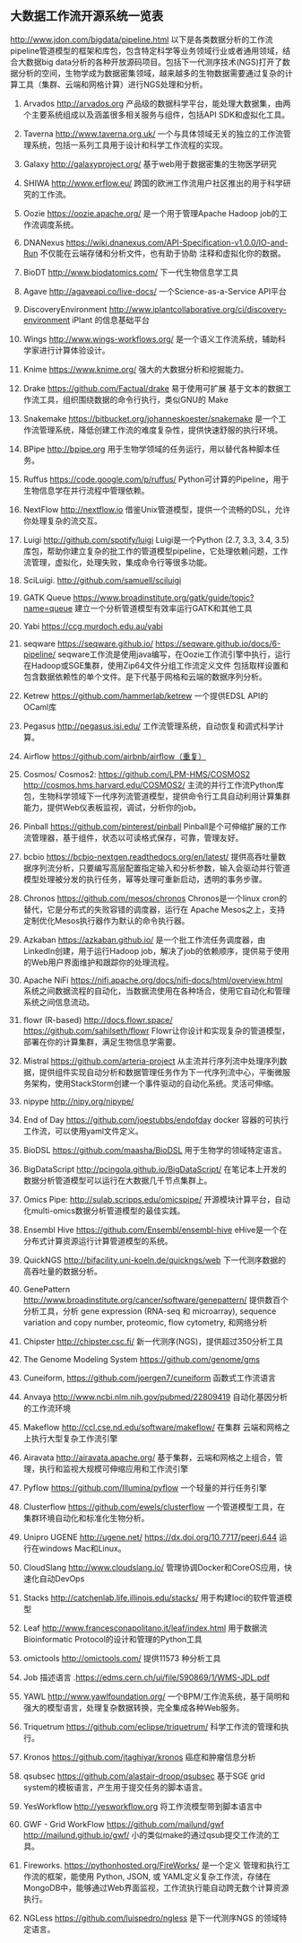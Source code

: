 ## 大数据工作流开源系统一览表
<http://www.jdon.com/bigdata/pipeline.html>
以下是各类数据分析的工作流pipeline管道模型的框架和库包，包含特定科学等业务领域行业或者通用领域，结合大数据big data分析的各种开放源码项目。包括下一代测序技术(NGS)打开了数据分析的空间，生物学成为数据密集领域，越来越多的生物数据需要通过复杂的计算工具（集群、云端和网格计算）进行NGS处理和分析。

1. Arvados http://arvados.org
产品级的数据科学平台，能处理大数据集，由两个主要系统组成以及涵盖很多相关服务与组件，包括API SDK和虚拟化工具。

2. Taverna http://www.taverna.org.uk/
一个与具体领域无关的独立的工作流管理系统，包括一系列工具用于设计和科学工作流程的实现。

3. Galaxy http://galaxyproject.org/
基于web用于数据密集的生物医学研究

4. SHIWA http://www.erflow.eu/
跨国的欧洲工作流用户社区推出的用于科学研究的工作流。

5. Oozie https://oozie.apache.org/
是一个用于管理Apache Hadoop job的工作流调度系统。

6. DNANexus https://wiki.dnanexus.com/API-Specification-v1.0.0/IO-and-Run
不仅能在云端存储和分析文件，也有助于协助 注释和虚拟化你的数据。

7. BioDT http://www.biodatomics.com/
下一代生物信息学工具

8. Agave http://agaveapi.co/live-docs/
一个Science-as-a-Service API平台

9. DiscoveryEnvironment http://www.iplantcollaborative.org/ci/discovery-environment
iPlant 的信息基础平台

10. Wings http://www.wings-workflows.org/
是一个语义工作流系统，辅助科学家进行计算体验设计。

11. Knime https://www.knime.org/
强大的大数据分析和挖掘能力。

12. Drake https://github.com/Factual/drake
易于使用可扩展 基于文本的数据工作流工具，组织围绕数据的命令行执行，类似GNU的 Make

13. Snakemake https://bitbucket.org/johanneskoester/snakemake
是一个工作流管理系统，降低创建工作流的难度复杂性，提供快速舒服的执行环境。

14. BPipe http://bpipe.org
用于生物学领域的任务运行，用以替代各种脚本任务。

15. Ruffus https://code.google.com/p/ruffus/
Python可计算的Pipeline，用于生物信息学在并行流程中管理依赖。

16. NextFlow http://nextflow.io
借鉴Unix管道模型，提供一个流畅的DSL，允许你处理复杂的流交互。

17. Luigi http://github.com/spotify/luigi
Luigi是一个Python (2.7, 3.3, 3.4, 3.5)库包，帮助你建立复杂的批工作的管道模型pipeline，它处理依赖问题，工作流管理，虚拟化，处理失败，集成命令行等很多功能。

18. SciLuigi. 
http://github.com/samuell/sciluigi

19. GATK Queue 
https://www.broadinstitute.org/gatk/guide/topic?name=queue
建立一个分析管道模型有效率运行GATK和其他工具

20. Yabi 
https://ccg.murdoch.edu.au/yabi

21. seqware 
https://seqware.github.io/ https://seqware.github.io/docs/6-pipeline/
seqware工作流是使用java编写，在Oozie工作流引擎中执行，运行在Hadoop或SGE集群，使用Zip64文件分组工作流定义文件 包括取样设置和包含数据依赖性的单个文件。是下代基于网格和云端的数据序列分析。

22. Ketrew 
https://github.com/hammerlab/ketrew
一个提供EDSL API的OCaml库

23. Pegasus http://pegasus.isi.edu/
工作流管理系统，自动恢复和调式科学计算。

24. Airflow 
https://github.com/airbnb/airflow（重复）

25. Cosmos/ Cosmos2: 
https://github.com/LPM-HMS/COSMOS2
http://cosmos.hms.harvard.edu/COSMOS2/
主流的并行工作流Python库包，生物科学领域下一代序列流管道模型，提供命令行工具自动利用计算集群能力，提供Web仪表板监视，调试，分析你的job。

26. Pinball 
https://github.com/pinterest/pinball
Pinball是个可伸缩扩展的工作流管理器，基于组件，状态以可读格式保存，可靠，管理友好。

27. bcbio 
https://bcbio-nextgen.readthedocs.org/en/latest/
提供高吞吐量数据序列流分析，只要编写高层配置指定输入和分析参数，输入会驱动并行管道模型处理被分发的执行任务，幂等处理可重新启动，透明的事务步骤。

28. Chronos https://github.com/mesos/chronos
Chronos是一个linux cron的替代，它是分布式的失败容错的调度器，运行在 Apache Mesos之上，支持定制优化Mesos执行器作为默认的命令执行器。

29. Azkaban https://azkaban.github.io/
是一个批工作流任务调度器，由LinkedIn创建，用于运行Hadoop job，解决了job的依赖顺序，提供易于使用的Web用户界面维护和跟踪你的处理流程。

30. Apache NiFi 
https://nifi.apache.org/docs/nifi-docs/html/overview.html
系统之间数据流程的自动化，当数据流使用在各种场合，使用它自动化和管理系统之间信息流动。

31. flowr (R-based)
 http://docs.flowr.space/ https://github.com/sahilseth/flowr
Flowr让你设计和实现复杂的管道模型，部署在你的计算集群，满足生物信息学需要。

32. Mistral https://github.com/arteria-project
从主流并行序列流中处理序列数据，提供组件实现自动分析和数据管理任务作为下一代序列流中心，平衡微服务架构，使用StackStorm创建一个事件驱动的自动化系统。灵活可伸缩。

33. nipype http://nipy.org/nipype/

34. End of Day https://github.com/joestubbs/endofday
docker 容器的可执行工作流，可以使用yaml文件定义。

35. BioDSL https://github.com/maasha/BioDSL
用于生物学的领域特定语言。

36. BigDataScript http://pcingola.github.io/BigDataScript/
在笔记本上开发的数据分析管道模型可以运行在大数据几千节点集群上。

37. Omics Pipe: 
 http://sulab.scripps.edu/omicspipe/
开源模块计算平台，自动化multi-omics数据分析管道模型的最佳实践。

38. Ensembl Hive 
https://github.com/Ensembl/ensembl-hive
eHive是一个在分布式计算资源运行计算管道模型的系统。

39. QuickNGS 
http://bifacility.uni-koeln.de/quickngs/web
下一代测序数据的高吞吐量的数据分析。

40. GenePattern 
http://www.broadinstitute.org/cancer/software/genepattern/
提供数百个分析工具，分析 gene expression (RNA-seq 和 microarray), sequence variation and copy number, proteomic, flow cytometry, 和网络分析

41. Chipster http://chipster.csc.fi/
新一代测序(NGS)，提供超过350分析工具

42. The Genome Modeling System https://github.com/genome/gms

43. Cuneiform,  https://github.com/joergen7/cuneiform
函数式工作流语言

45. Anvaya http://www.ncbi.nlm.nih.gov/pubmed/22809419
自动化基因分析的工作流环境

46. Makeflow http://ccl.cse.nd.edu/software/makeflow/
在集群 云端和网格之上执行大型复杂工作流引擎

47. Airavata http://airavata.apache.org/
基于集群，云端和网格之上组合，管理，执行和监视大规模可伸缩应用和工作流引擎

48. Pyflow https://github.com/Illumina/pyflow
一个轻量的并行任务引擎

49. Clusterflow https://github.com/ewels/clusterflow
一个管道模型工具，在集群环境自动化和标准化生物分析。

50. Unipro UGENE http://ugene.net/ https://dx.doi.org/10.7717/peerj.644
运行在windows Mac和Linux。

51. CloudSlang http://www.cloudslang.io/
管理协调Docker和CoreOS应用，快速化自动DevOps 

52. Stacks http://catchenlab.life.illinois.edu/stacks/
用于构建Ioci的软件管道模型

53. Leaf http://www.francesconapolitano.it/leaf/index.html
用于数据流Bioinformatic Protocol的设计和管理的Python工具

54. omictools http://omictools.com/
提供11573 种分析工具

55. Job 描述语言
.https://edms.cern.ch/ui/file/590869/1/WMS-JDL.pdf

56. YAWL 
http://www.yawlfoundation.org/
一个BPM/工作流系统，基于简明和强大的模型语言，处理复杂数据转换，完全集成各种Web服务。

57. Triquetrum
https://github.com/eclipse/triquetrum/
科学工作流的管理和执行。

58. Kronos https://github.com/jtaghiyar/kronos
癌症和肿瘤信息分析

59. qsubsec 
https://github.com/alastair-droop/qsubsec
基于SGE grid system的模板语言，产生用于提交任务的脚本语言。

60. YesWorkflow http://yesworkflow.org
将工作流模型带到脚本语言中

61. GWF - Grid WorkFlow 
https://github.com/mailund/gwf http://mailund.github.io/gwf/
小的类似make的通过qsub提交工作流的工具。

62. Fireworks. https://pythonhosted.org/FireWorks/
是一个定义 管理和执行工作流的框架，能使用 Python, JSON, 或 YAML定义复杂工作流，存储在MongoDB中，能够通过Web界面监视，工作流执行能自动跨无数个计算资源执行。

63. NGLess https://github.com/luispedro/ngless
是下一代测序NGS 的领域特定语言。
